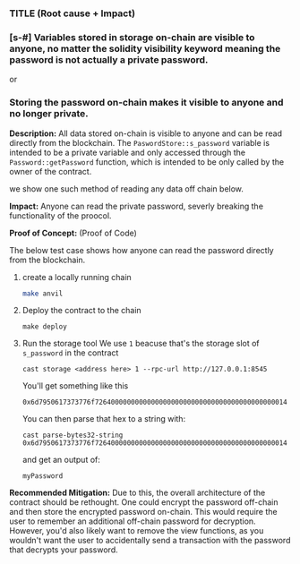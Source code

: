 ### TITLE (Root cause + Impact)

### [s-#] Variables stored in storage on-chain are visible to anyone, no matter the solidity visibility keyword meaning the password is not actually a private password.
or
### Storing the password on-chain makes it visible to anyone and no longer private.

**Description:** All data stored on-chain is visible to anyone and can be read directly from the blockchain. The `PaswordStore::s_password` variable is intended to be a private variable and only accessed through the `Password::getPassword` function, which is intended to be only called by the owner of the contract.

we show one such method of reading any data off chain below.

**Impact:** Anyone can read the private password, severly breaking the functionality of the proocol.

**Proof of Concept:** (Proof of Code)

The below test case shows how anyone can read the password directly from the blockchain.

1. create a locally running chain
   ```bash
   make anvil
   ```

2. Deploy the contract to the chain
   ```
   make deploy
   ```

3. Run the storage tool
   We use `1` beacuse that's the storage slot of `s_password` in the contract

   ```
   cast storage <address here> 1 --rpc-url http://127.0.0.1:8545
   ```

   You'll get something like this 

   `0x6d7950617373776f726400000000000000000000000000000000000000000014`

   You can then parse that hex to a string with:

   ```
   cast parse-bytes32-string 0x6d7950617373776f726400000000000000000000000000000000000000000014
   ```

   and get an output of:

   ```
   myPassword
   ```

**Recommended Mitigation:** Due to this, the overall architecture of the contract should be rethought. One could encrypt the password off-chain and then store the encrypted password on-chain. This would require the user to remember an additional off-chain password for decryption. However, you'd also likely want to remove the view functions, as you wouldn't want the user to accidentally send a transaction with the password that decrypts your password.